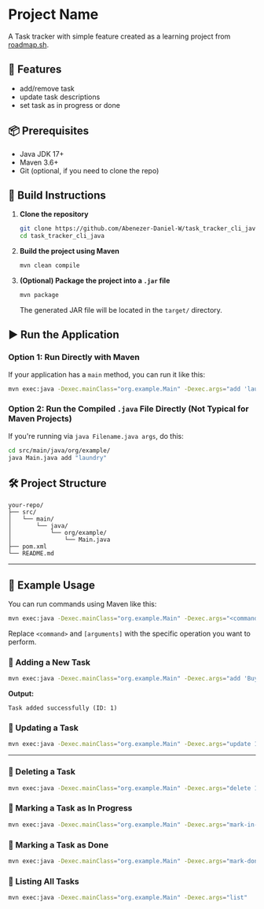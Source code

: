 


# Project Name

A Task tracker with simple feature created as a learning project from [roadmap.sh](https://roadmap.sh/projects/task-tracker).
## 🚀 Features

- add/remove task
- update task descriptions
- set task as in progress or done

## 📦 Prerequisites

- Java JDK 17+ 
- Maven 3.6+
- Git (optional, if you need to clone the repo)

## 🔧 Build Instructions

1. **Clone the repository**
   ```bash
   git clone https://github.com/Abenezer-Daniel-W/task_tracker_cli_java.git
   cd task_tracker_cli_java
   ```

2. **Build the project using Maven**
   ```bash
   mvn clean compile
   ```

3. **(Optional) Package the project into a `.jar` file**
   ```bash
   mvn package
   ```

   The generated JAR file will be located in the `target/` directory.

## ▶️ Run the Application

### Option 1: Run Directly with Maven
If your application has a `main` method, you can run it like this:

```bash
mvn exec:java -Dexec.mainClass="org.example.Main" -Dexec.args="add 'laundry' "
```

### Option 2: Run the Compiled `.java` File Directly (Not Typical for Maven Projects)
If you're running via `java Filename.java args`, do this:

```bash
cd src/main/java/org/example/
java Main.java add "laundry"
```



## 🛠 Project Structure

```
your-repo/
├── src/
│   └── main/
│       └── java/
│           └── org/example/
│               └── Main.java
├── pom.xml
└── README.md
```

---

## 📝 Example Usage

You can run commands using Maven like this:

```bash
mvn exec:java -Dexec.mainClass="org.example.Main" -Dexec.args="<command> [arguments]"
```

Replace `<command>` and `[arguments]` with the specific operation you want to perform.


### 🔹 Adding a New Task
```bash
mvn exec:java -Dexec.mainClass="org.example.Main" -Dexec.args="add 'Buy groceries'"
```
**Output:**
```
Task added successfully (ID: 1)
```


### 🔹 Updating a Task
```bash
mvn exec:java -Dexec.mainClass="org.example.Main" -Dexec.args="update 1 'Buy groceries and cook dinner'"
```

---

### 🔹 Deleting a Task
```bash
mvn exec:java -Dexec.mainClass="org.example.Main" -Dexec.args="delete 1"
```


### 🔹 Marking a Task as In Progress
```bash
mvn exec:java -Dexec.mainClass="org.example.Main" -Dexec.args="mark-in-progress 1"
```


### 🔹 Marking a Task as Done
```bash
mvn exec:java -Dexec.mainClass="org.example.Main" -Dexec.args="mark-done 1"
```


### 🔹 Listing All Tasks
```bash
mvn exec:java -Dexec.mainClass="org.example.Main" -Dexec.args="list"
```

